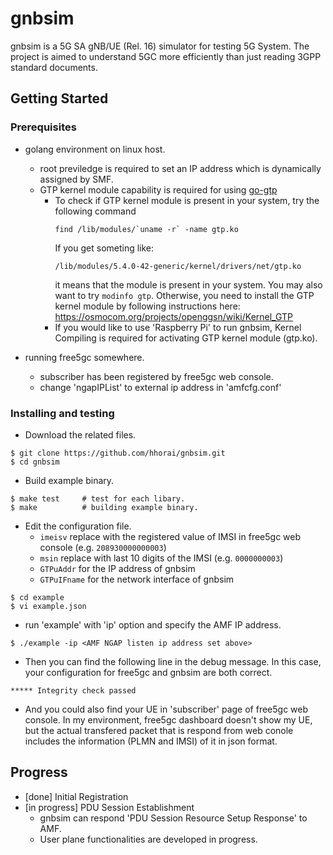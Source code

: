 # gnbsim
gnbsim is a 5G SA gNB/UE (Rel. 16) simulator for testing 5G System. The project is aimed to understand 5GC more efficiently than just reading 3GPP standard documents.

## Getting Started
<!--
These instructions will get you a copy of the project up and running on your local machine for development and testing purposes. See deployment for notes on how to deploy the project on a live system.
-->

### Prerequisites

* golang environment on linux host.
  - root previledge is required to set an IP address which is dynamically assigned by SMF.
  - GTP kernel module capability is required for using [go-gtp](https://github.com/wmnsk/go-gtp)
    - To check if GTP kernel module is present in your system, try the following command
      ```
      find /lib/modules/`uname -r` -name gtp.ko
      ```
      If you get someting like:
      ```
      /lib/modules/5.4.0-42-generic/kernel/drivers/net/gtp.ko
      ```
      it means that the module is present in your system. You may also want to try `modinfo gtp`.
      Otherwise, you need to install the GTP kernel module by following instructions here: https://osmocom.org/projects/openggsn/wiki/Kernel_GTP
    - If you would like to use 'Raspberry Pi' to run gnbsim, Kernel Compiling is required for activating GTP kernel module (gtp.ko).

* running free5gc somewhere.
  - subscriber has been registered by free5gc web console.
  - change 'ngapIPList' to external ip address in 'amfcfg.conf' 

### Installing and testing

* Download the related files.

```
$ git clone https://github.com/hhorai/gnbsim.git
$ cd gnbsim
```

* Build example binary.

```
$ make test		# test for each libary.
$ make			# building example binary.
```

* Edit the configuration file.
  - `imeisv` replace with the registered value of IMSI in free5gc web console (e.g. `208930000000003`)
  - `msin` replace with last 10 digits of the IMSI (e.g. `0000000003`)
  - `GTPuAddr` for the IP address of gnbsim
  - `GTPuIFname` for the network interface of gnbsim

```
$ cd example
$ vi example.json
```

* run 'example' with 'ip' option and specify the AMF IP address.

```
$ ./example -ip <AMF NGAP listen ip address set above>
```

* Then you can find the following line in the debug message. In this case, your configuration for free5gc and gnbsim are both correct.
```
***** Integrity check passed
```

* And you could also find your UE in 'subscriber' page of free5gc web console. In my environment, free5gc dashboard doesn't show my UE, but the actual transfered packet that is respond from web conole includes the information (PLMN and IMSI) of it in json format.

## Progress
* [done] Initial Registration
* [in progress] PDU Session Establishment
  - gnbsim can respond 'PDU Session Resource Setup Response' to AMF.
  - User plane functionalities are developed in progress.

<!--
## Running the tests

Explain how to run the automated tests for this system

### Break down into end to end tests

Explain what these tests test and why

```
Give an example
```

### And coding style tests

Explain what these tests test and why

```
Give an example
```

## Deployment

Add additional notes about how to deploy this on a live system

## Built With

* [Dropwizard](http://www.dropwizard.io/1.0.2/docs/) - The web framework used
* [Maven](https://maven.apache.org/) - Dependency Management
* [ROME](https://rometools.github.io/rome/) - Used to generate RSS Feeds

## Contributing

Please read [CONTRIBUTING.md](https://gist.github.com/PurpleBooth/b24679402957c63ec426) for details on our code of conduct, and the process for submitting pull requests to us.

## Versioning

We use [SemVer](http://semver.org/) for versioning. For the versions available, see the [tags on this repository](https://github.com/your/project/tags). 

## Authors

* **Billie Thompson** - *Initial work* - [PurpleBooth](https://github.com/PurpleBooth)

See also the list of [contributors](https://github.com/your/project/contributors) who participated in this project.

## License

This project is licensed under the MIT License - see the [LICENSE.md](LICENSE.md) file for details



## Acknowledgments

* [README-Template.md](https://gist.github.com/PurpleBooth/109311bb0361f32d87a2)

-->
